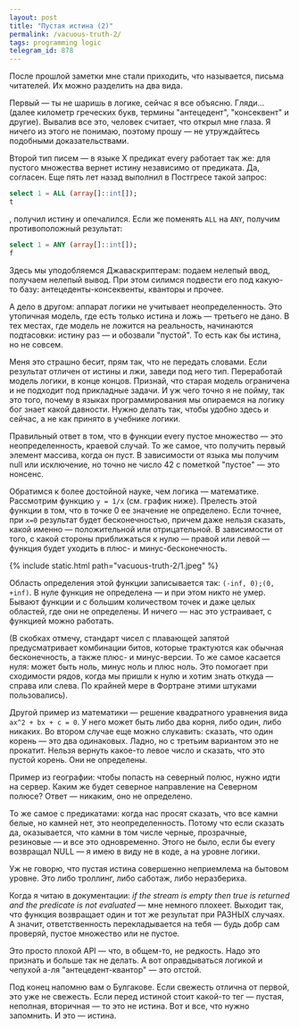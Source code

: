 ```yaml
---
layout: post
title: "Пустая истина (2)"
permalink: /vacuous-truth-2/
tags: programming logic
telegram_id: 878
---
```


После прошлой заметки мне стали приходить, что называется, письма читателей. Их
можно разделить на два вида.

Первый — ты не шаришь в логике, сейчас я все объясню. Гляди... (далее километр
греческих букв, термины "антецедент", "консеквент" и другие). Вывалив все это,
человек считает, что открыл мне глаза. Я ничего из этого не понимаю, поэтому
прошу — не утруждайтесь подобными доказательствами.

Второй тип писем — в языке X предикат every работает так же: для пустого
множества вернет истину независимо от предиката. Да, согласен. Еще пять лет
назад выполнил в Постгресе такой запрос:

~~~sql
select 1 = ALL (array[]::int[]);
t
~~~

, получил истину и опечалился. Если же поменять `ALL` на `ANY`, получим
противоположный результат:

~~~sql
select 1 = ANY (array[]::int[]);
f
~~~

Здесь мы уподобляемся Джаваскриптерам: подаем нелепый ввод, получаем нелепый
вывод. При этом силимся подвести его под какую-то базу: антецеденты-консеквенты,
кванторы и прочее.

А дело в другом: аппарат логики не учитывает неопределенность. Это утопичная
модель, где есть только истина и ложь — третьего не дано. В тех местах, где
модель не ложится на реальность, начинаются подтасовки: истину раз — и обозвали
"пустой". То есть как бы истина, но не совсем.

Меня это страшно бесит, прям так, что не передать словами. Если результат
отличен от истины и лжи, заведи под него тип. Переработай модель логики, в конце
концов. Признай, что старая модель ограничена и не подходит под прикладные
задачи. И уж чего точно я не пойму, так это того, почему в языках
программирования мы опираемся на логику бог знает какой давности. Нужно делать
так, чтобы удобно здесь и сейчас, а не как принято в учебнике логики.

Правильный ответ в том, что в функции every пустое множество — это
неопределенность, краевой случай. То же самое, что получить первый элемент
массива, когда он пуст. В зависимости от языка мы получим null или исключение,
но точно не число 42 с пометкой "пустое" — это нонсенс.

Обратимся к более достойной науке, чем логика — математике. Рассмотрим функцию
`y = 1/x` (см. график ниже). Прелесть этой функции в том, что в точке 0 ее
значение не определено. Если точнее, при `x=0` результат будет бесконечностью,
причем даже нельзя сказать, какой именно — положительной или отрицательной. В
зависимости от того, с какой стороны приближаться к нулю — правой или левой —
функция будет уходить в плюс- и минус-бесконечность.

{% include static.html path="vacuous-truth-2/1.jpeg" %}

Область определения этой функции записывается так: `(-inf, 0);(0, +inf)`. В нуле
функция не определена — и при этом никто не умер. Бывают функции и с большим
количеством точек и даже целых областей, где они не определены. И ничего — нас
это устраивает, с функцией можно работать.

(В скобках отмечу, стандарт чисел с плавающей запятой предусматривает комбинации
битов, которые трактуются как обычная бесконечность, а также плюс- и
минус-версии. То же самое касается нуля: может быть ноль, минус ноль и плюс
ноль. Это помогает при сходимости рядов, когда мы пришли к нулю и хотим знать
откуда — справа или слева. По крайней мере в Фортране этими штуками
пользовались).

Другой пример из математики — решение квадратного уравнения вида `ax^2 + bx + c
= 0`. У него может быть либо два корня, либо один, либо никаких. Во втором
случае еще можно слукавить: сказать, что один корень — это два
одинаковых. Ладно, но с третьим вариантом это не прокатит. Нельзя вернуть
какое-то левое число и сказать, что это пустой корень. Они не определены.

Пример из географии: чтобы попасть на северный полюс, нужно идти на
сервер. Каким же будет северное направление на Северном полюсе? Ответ — никаким,
оно не определено.

То же самое с предикатами: когда нас просят сказать, что все камни белые, но
камней нет, это неопределенность. Потому что если сказать да, оказывается, что
камни в том числе черные, прозрачные, резиновые — и все это одновременно. Этого
не было, если бы every возвращал NULL — я имею в виду не в коде, а на уровне
логики.

Уж не говорю, что пустая истина совершенно неприемлема на бытовом уровне. Это
либо троллинг, либо саботаж, либо неразбериха.

Когда я читаю в документации: *if the stream is empty then true is returned and
the predicate is not evaluated* — мне немного плохеет. Выходит так, что функция
возвращает один и тот же результат при РАЗНЫХ случаях. А значит, ответственность
перекладывается на тебя — будь добр сам проверяй, пустое множество или не
пустое.

Это просто плохой API — что, в общем-то, не редкость. Надо это признать и больше
так не делать. А вот оправдываться логикой и чепухой а-ля "антецедент-квантор" —
это отстой.

Под конец напомню вам о Булгакове. Если свежесть отлична от первой, это уже не
свежесть. Если перед истиной стоит какой-то тег — пустая, неполная, вторичная —
то это не истина. Вот и все, что нужно запомнить. И это — истина.
